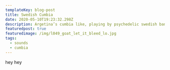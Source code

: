 ```yaml
---
templateKey: blog-post
title: Swedish Cumbia
date: 2020-05-10T19:23:32.298Z
description: Argetina’s cumbia like, playing by psychedelic swedish band
featuredpost: true
featuredimage: /img/l049_goat_let_it_bleed_lo.jpg
tags:
  - sounds
  - cumbia
---
```

hey hey